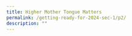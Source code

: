 ```yaml
---
title: Higher Mother Tongue Matters
permalink: /getting-ready-for-2024-sec-1/p2/
description: ""
---
```

